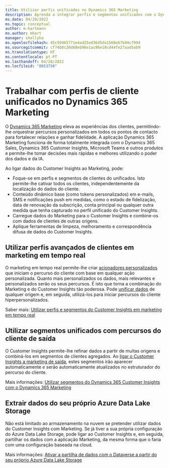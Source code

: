 ```yaml
---
title: Utilizar perfis unificados no Dynamics 365 Marketing
description: Aprenda a integrar perfis e segmentos unificados com o Dynamics 365 Marketing.
ms.date: 04/20/2022
ms.topic: conceptual
author: m-hartmann
ms.author: mhart
manager: shellyha
ms.openlocfilehash: 45c59465771e4ad25ed36d5da1568e67b94cf994
ms.sourcegitcommit: cf74b8c20d88eb96e1ac86e18cd44fe27aad5ab9
ms.translationtype: HT
ms.contentlocale: pt-PT
ms.lasthandoff: 04/28/2022
ms.locfileid: "8653750"
---
```

# <a name="work-with-unified-customer-profiles-in-dynamics-365-marketing"></a>Trabalhar com perfis de cliente unificados no Dynamics 365 Marketing

O [Dynamics 365 Marketing](/dynamics365/marketing/overview) eleva as experiências dos clientes, permitindo-lhe orquestrar percursos personalizados em todos os pontos de contacto para fortalecer relações e ganhar fidelidade. A aplicação Dynamics 365 Marketing funciona de forma totalmente integrada com o Dynamics 365 Sales, Dynamics 365 Customer Insights, Microsoft Teams e outros produtos e permite-lhe tomar decisões mais rápidas e melhores utilizando o poder dos dados e da IA.

Ao ligar dados do Customer Insights ao Marketing, pode:

- Foque-se em perfis e segmentos de clientes do unificados. Isto permite-lhe cativar todos os clientes, independentemente da localização do dados do cliente.
- Conteúdo dinâmico base (como tokens personalizados) em e-mails, SMS e notificações push em medidas, como o estado de fidelização, data de renovação da subscrição, conta principal ou qualquer outra medida que tenha capturado no perfil unificado do Customer Insights.
- Carregue dados do Marketing para o Customer Insights e combine-os com dados de clientes de outras origens.
- Aplique ferramentas de limpeza, melhoramento e correspondência difusa de dados do Customer Insights.


## <a name="use-rich-customer-profiles-in-real-time-marketing"></a>Utilizar perfis avançados de clientes em marketing em tempo real

O marketing em tempo real permite-lhe criar [acionadores personalizados](/dynamics365/marketing/real-time-marketing-custom-triggers) que iniciam o percurso do cliente com base em qualquer ação personalizada. Quanto mais personalizados os dados, mais relevantes e personalizados serão os seus percursos. É isto que torna a combinação do Marketing e do Customer Insights tão poderosa. Pode [unificar dados](data-unification.md) de qualquer origem e, em seguida, utilizá-los para iniciar percursos do cliente hiperpersonalizados.

Saber mais: [Utilizar perfis e segmentos do Customer Insights em marketing em tempo real](/dynamics365/marketing/real-time-marketing-ci-profile)

## <a name="use-unified-segments-with-outbound-customer-journeys"></a>Utilizar segmentos unificados com percursos do cliente de saída

O Customer Insights permite-lhe refinar dados a partir de muitas origens e combiná-los em segmentos de clientes agregados. Ao [ligar o Customer Insights a marketing de saída](export-dynamics365-marketing.md), estes segmentos irão aparecer automaticamente *e* serão automaticamente atualizados no estruturador do percurso do cliente.

Mais informações: [Utilizar segmentos do Dynamics 365 Customer Insights com o Dynamics 365 Marketing](/dynamics365/marketing/customer-insights-segments)

## <a name="pull-data-from-your-own-azure-data-lake-storage"></a>Extrair dados do seu próprio Azure Data Lake Storage

Não está limitado ao armazenamento na nuvem se pretender utilizar dados do Customer Insights com Marketing. Se já tiver a sua própria configuração do Azure Data Lake Storage, pode ligar ao Customer Insights e, em seguida, partilhar os dados com a aplicação Marketing, da mesma forma que o faria com uma configuração baseada na cloud.

Mais informações: [Ativar a partilha de dados com o Dataverse a partir do seu próprio Azure Data Lake Storage](manage-environments.md#enable-data-sharing-with-dataverse-from-your-own-azure-data-lake-storage-preview)